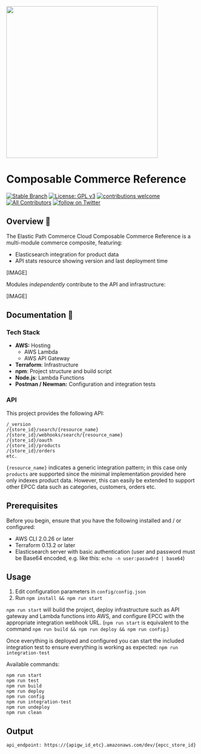 <img src="https://www.elasticpath.com/themes/custom/bootstrap_sass/logo.svg" alt="" width="400" />

# Composable Commerce Reference

[![Stable Branch](https://img.shields.io/badge/stable%20branch-master-blue.svg)](https://github.com/elasticpath/epcc-composable-commerce-reference)
[![License: GPL v3](https://img.shields.io/badge/License-GPLv3-blue.svg)](https://www.gnu.org/licenses/gpl-3.0)
[![contributions welcome](https://img.shields.io/badge/contributions-welcome-brightgreen.svg?style=flat)](https://github.com/elasticpath/epcc-react-pwa-reference-storefront/issues)
[![All Contributors](https://img.shields.io/badge/all_contributors-1-orange.svg?style=flat-square)](#contributors-)
[![follow on Twitter](https://img.shields.io/twitter/follow/elasticpath?style=social&logo=twitter)](https://twitter.com/intent/follow?screen_name=elasticpath)

## Overview 🚀
The Elastic Path Commerce Cloud Composable Commerce Reference is a multi-module commerce composite, featuring:
* Elasticsearch integration for product data
* API stats resource showing version and last deployment time

[IMAGE]

Modules *independently* contribute to the API and infrastructure:

[IMAGE]

## Documentation 📖
### Tech Stack
* **AWS:** Hosting
  * AWS Lambda
  * AWS API Gateway
* **Terraform**: Infrastructure
* **npm**: Project structure and build script
* **Node.js**: Lambda Functions
* **Postman / Newman:** Configuration and integration tests

### API
This project provides the following API:
```
/_version
/{store_id}/search/{resource_name}
/{store_id}/webhooks/search/{resource_name}
/{store_id}/oauth
/{store_id}/products
/{store_id}/orders
etc.
```
`{resource_name}` indicates a generic integration pattern; in this case only `products` are supported since the minimal implementation provided here only indexes product data. However, this can easily be extended to support other EPCC data such as categories, customers, orders etc.

## Prerequisites
Before you begin, ensure that you have the following installed and / or configured:
- AWS CLI 2.0.26 or later
- Terraform 0.13.2 or later
- Elasticsearch server with basic authentication (user and password must be Base64 encoded, e.g. like this: `echo -n user:passw0rd | base64`)

## Usage
1. Edit configuration parameters in `config/config.json`
1. Run `npm install && npm run start`

`npm run start` will build the project, deploy infrastructure such as API gateway and Lambda functions into AWS, and configure EPCC with the appropriate integration webhook URL. (`npm run start` is equivalent to the command `npm run build && npm run deploy && npm run config`.)

Once everything is deployed and configured you can start the included integration test to ensure everything is working as expected: `npm run integration-test`

Available commands:
```
npm run start
npm run test
npm run build       
npm run deploy
npm run config
npm run integration-test
npm run undeploy
npm run clean
```

## Output
```
api_endpoint: https://{apigw_id_etc}.amazonaws.com/dev/{epcc_store_id}
```